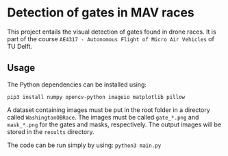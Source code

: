 # Detection of gates in MAV races
This project entails the visual detection of gates found in drone races.
It is part of the course `AE4317 - Autonomous Flight of Micro Air Vehicles` of TU Delft.

## Usage
The Python dependencies can be installed using:

```
pip3 install numpy opencv-python imageio matplotlib pillow
```

A dataset containing images must be put in the root folder in a directory called `WashingtonOBRace`.
The images must be called `gate_*.png` and `mask_*.png` for the gates and masks, respectively.
The output images will be stored in the `results` directory.

The code can be run simply by using: `python3 main.py`
